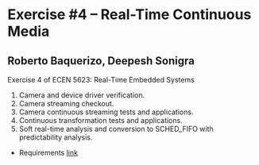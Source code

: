 # Exercise #4 – Real-Time Continuous Media #
## Roberto Baquerizo, Deepesh Sonigra ##

Exercise 4 of ECEN 5623: Real-Time Embedded Systems

1. Camera and device driver verification.
2. Camera streaming checkout.
3. Camera continuous streaming tests and applications.
4. Continuous transformation tests and applications.
5. Soft real-time analysis and conversion to SCHED_FIFO with predictability analysis.

* Requirements
 [link](Exercise-4-Requirements2020Sp.pdf)